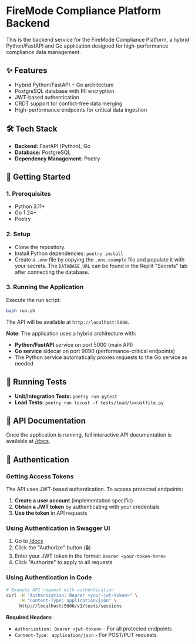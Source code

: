 # FireMode Compliance Platform Backend

This is the backend service for the FireMode Compliance Platform, a hybrid Python/FastAPI and Go application designed for high-performance compliance data management.

## ✨ Features
- Hybrid Python/FastAPI + Go architecture
- PostgreSQL database with PII encryption
- JWT-based authentication
- CRDT support for conflict-free data merging
- High-performance endpoints for critical data ingestion

## 🛠️ Tech Stack
- **Backend:** FastAPI (Python), Go
- **Database:** PostgreSQL
- **Dependency Management:** Poetry

## 🚀 Getting Started

### 1. Prerequisites
- Python 3.11+
- Go 1.24+
- Poetry

### 2. Setup
- Clone the repository.
- Install Python dependencies: `poetry install`
- Create a `.env` file by copying the `.env.example` file and populate it with your secrets. The `DATABASE_URL` can be found in the Replit "Secrets" tab after connecting the database.

### 3. Running the Application
Execute the run script:
```bash
bash run.sh
```
The API will be available at `http://localhost:5000`.

**Note**: The application uses a hybrid architecture with:
- **Python/FastAPI** service on port 5000 (main API)
- **Go service** sidecar on port 9090 (performance-critical endpoints)
- The Python service automatically proxies requests to the Go service as needed

## 🧪 Running Tests
- **Unit/Integration Tests:** `poetry run pytest`
- **Load Tests:** `poetry run locust -f tests/load/locustfile.py`

## 📄 API Documentation
Once the application is running, full interactive API documentation is available at [/docs](http://localhost:5000/docs).

## 🔐 Authentication

### Getting Access Tokens
The API uses JWT-based authentication. To access protected endpoints:

1. **Create a user account** (implementation specific)
2. **Obtain a JWT token** by authenticating with your credentials
3. **Use the token** in API requests

### Using Authentication in Swagger UI
1. Go to [/docs](http://localhost:5000/docs)
2. Click the "Authorize" button (🔒)
3. Enter your JWT token in the format: `Bearer <your-token-here>`
4. Click "Authorize" to apply to all requests

### Using Authentication in Code
```bash
# Example API request with authentication
curl -H "Authorization: Bearer <your-jwt-token>" \
     -H "Content-Type: application/json" \
     http://localhost:5000/v1/tests/sessions
```

**Required Headers:**
- `Authorization: Bearer <jwt-token>` - For all protected endpoints
- `Content-Type: application/json` - For POST/PUT requests